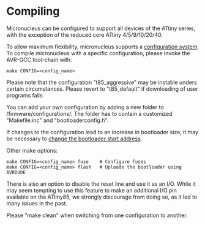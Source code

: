 # Compiling
Micronucleus can be configured to support all devices of the ATtiny series, with the exception of the reduced core ATtiny 4/5/9/10/20/40.

To allow maximum flexibility, micronucleus supports a [configuration system](/firmware/configuration). To compile micronucleus with a specific configuration, please invoke the AVR-GCC tool-chain with:

```
make CONFIG=<config_name>
```

Please note that the configuration "t85_aggressive" may be instable unders certain circumstances. Please revert to "t85_default" if downloading of user programs fails.

You can add your own configuration by adding a new folder to /firmware/configurations/. The folder has to contain a customized "Makefile.inc" and "bootloaderconfig.h". 

If changes to the configuration lead to an increase in bootloader size, it may be necessary to [change the bootloader start address](firmware/configuration#computing-the-values).

Other make options:

```
make CONFIG=<config_name> fuse    # Configure fuses
make CONFIG=<config_name> flash   # Uploade the bootloader using AVRDUDE
```

There is also an option to disable the reset line and use it as an I/O. While it may seem tempting to use this feature to make an additional I/O pin available on the ATtiny85, we strongly discourage from doing so, as it led to many issues in the past.

Please "make clean" when switching from one configuration to another.
